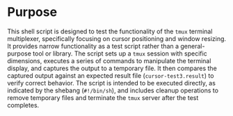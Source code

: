 # Purpose
This shell script is designed to test the functionality of the `tmux` terminal multiplexer, specifically focusing on cursor positioning and window resizing. It provides narrow functionality as a test script rather than a general-purpose tool or library. The script sets up a `tmux` session with specific dimensions, executes a series of commands to manipulate the terminal display, and captures the output to a temporary file. It then compares the captured output against an expected result file (`cursor-test3.result`) to verify correct behavior. The script is intended to be executed directly, as indicated by the shebang (`#!/bin/sh`), and includes cleanup operations to remove temporary files and terminate the `tmux` server after the test completes.

